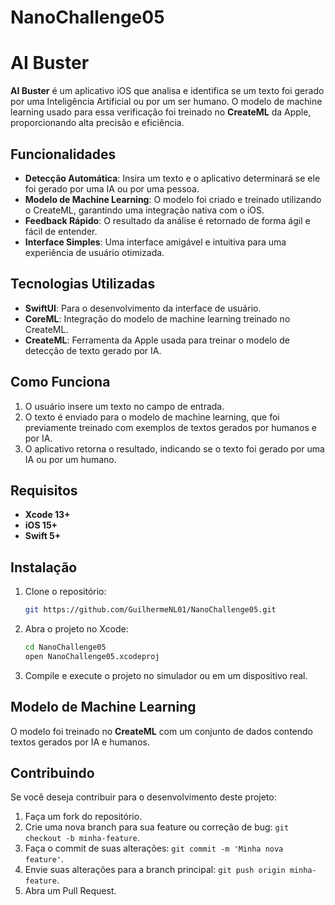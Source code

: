 # NanoChallenge05

# AI Buster

**AI Buster** é um aplicativo iOS que analisa e identifica se um texto foi gerado por uma Inteligência Artificial ou por um ser humano. O modelo de machine learning usado para essa verificação foi treinado no **CreateML** da Apple, proporcionando alta precisão e eficiência.

## Funcionalidades

- **Detecção Automática**: Insira um texto e o aplicativo determinará se ele foi gerado por uma IA ou por uma pessoa.
- **Modelo de Machine Learning**: O modelo foi criado e treinado utilizando o CreateML, garantindo uma integração nativa com o iOS.
- **Feedback Rápido**: O resultado da análise é retornado de forma ágil e fácil de entender.
- **Interface Simples**: Uma interface amigável e intuitiva para uma experiência de usuário otimizada.

## Tecnologias Utilizadas

- **SwiftUI**: Para o desenvolvimento da interface de usuário.
- **CoreML**: Integração do modelo de machine learning treinado no CreateML.
- **CreateML**: Ferramenta da Apple usada para treinar o modelo de detecção de texto gerado por IA.

## Como Funciona

1. O usuário insere um texto no campo de entrada.
2. O texto é enviado para o modelo de machine learning, que foi previamente treinado com exemplos de textos gerados por humanos e por IA.
3. O aplicativo retorna o resultado, indicando se o texto foi gerado por uma IA ou por um humano.

## Requisitos

- **Xcode 13+**
- **iOS 15+**
- **Swift 5+**

## Instalação

1. Clone o repositório:

   ```bash
   git https://github.com/GuilhermeNL01/NanoChallenge05.git
   ```

2. Abra o projeto no Xcode:

   ```bash
   cd NanoChallenge05
   open NanoChallenge05.xcodeproj
   ```

3. Compile e execute o projeto no simulador ou em um dispositivo real.

## Modelo de Machine Learning

O modelo foi treinado no **CreateML** com um conjunto de dados contendo textos gerados por IA e humanos.

## Contribuindo

Se você deseja contribuir para o desenvolvimento deste projeto:

1. Faça um fork do repositório.
2. Crie uma nova branch para sua feature ou correção de bug: `git checkout -b minha-feature`.
3. Faça o commit de suas alterações: `git commit -m 'Minha nova feature'`.
4. Envie suas alterações para a branch principal: `git push origin minha-feature`.
5. Abra um Pull Request.
